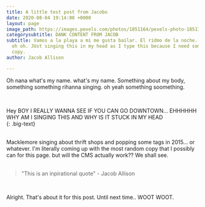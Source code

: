 ```yaml
---
title: A little test post from Jacobo
date: 2020-08-04 19:14:00 +0000
layout: page
image_path: https://images.pexels.com/photos/1851164/pexels-photo-1851164.jpeg?auto=compress&cs=tinysrgb&dpr=2&h=650&w=940
categorysubtitle: DANK CONTENT FROM JACOB
subtitle: Vamos a la playa a mi me gusta bailar. El ridmo de la noche. Sounds of FIESTA...
  oh oh. JUst singing this in my head as I type this because I need some form of placeholder
  copy.
author: Jacob Allison

---
```

Oh nana what's my name. what's my name. Something about my body, something something rihanna singing. oh yeah something soomething. 

<br>  
  
Hey BOY I REALLY WANNA SEE IF YOU CAN GO DOWNTOWN... EHHHHHH WHY AM I SINGING THIS AND WHY IS IT STUCK IN MY HEAD  
{: .big-text}  
<br>

  
Macklemore singing about thrift shops and popping some tags in 2015... or whatever. I'm literally coming up with the most random copy that I possibly can for this page. but will the CMS actually work?? We shall see.  
<br>

  
> "This is an inpirational quote" - Jacob Allison  
<br>

  
Alright. That's about it for this post. Until next time.. WOOT WOOT.